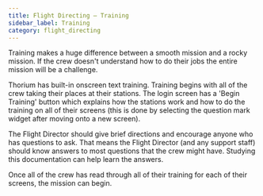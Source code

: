 ```yaml
---
title: Flight Directing — Training
sidebar_label: Training
category: flight_directing
---
```

Training makes a huge difference between a smooth mission and a rocky mission.
If the crew doesn't understand how to do their jobs the entire mission will be
a challenge.

Thorium has built-in onscreen text training. Training begins with all of the
crew taking their places at their stations. The login screen has a 'Begin
Training' button which explains how the stations work and how to do the training
on all of their screens (this is done by selecting the question mark widget after moving onto a new screen). 

The Flight Director should give brief directions and encourage anyone who has
questions to ask. That means the Flight Director (and any support staff) should
know answers to most questions that the crew might have. Studying this
documentation can help learn the answers.

Once all of the crew has read through all of their training for each of their
screens, the mission can begin.
